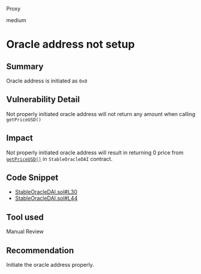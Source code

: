 Proxy

medium

# Oracle address not setup

## Summary

Oracle address is initiated as `0x0`

## Vulnerability Detail

Not properly initiated oracle address will not return any amount when calling `getPriceUSD()`

## Impact

Not properly initiated oracle address will result in returning 0 price from [`getPriceUSD()`](https://github.com/sherlock-audit/2023-05-USSD/blob/main/ussd-contracts/contracts/oracles/StableOracleDAI.sol#L50-L52) in `StableOracleDAI` contract.

## Code Snippet

- [StableOracleDAI.sol#L30](https://github.com/sherlock-audit/2023-05-USSD/blob/main/ussd-contracts/contracts/oracles/StableOracleDAI.sol#L30)
- [StableOracleDAI.sol#L44](https://github.com/sherlock-audit/2023-05-USSD/blob/main/ussd-contracts/contracts/oracles/StableOracleDAI.sol#LL44C56-L44C56)

## Tool used

Manual Review

## Recommendation

Initiate the oracle address properly.
